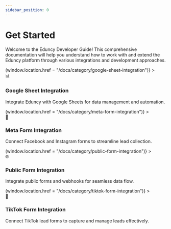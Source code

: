 ```yaml
---
sidebar_position: 0
---
```


# Get Started

<div class="page-container">
<div class="content-container">

Welcome to the Eduncy Developer Guide! This comprehensive documentation will help you understand how to work with and extend the Eduncy platform through various integrations and development approaches.

<div class="container">
<div class="row">
<div class="col">
  <div
    class="card"
    onClick={() => (window.location.href = "/docs/category/google-sheet-integration")}
  >
    <div class="icon">📊</div>
    <div class="content">
      <h3>Google Sheet Integration</h3>
      <p>Integrate Eduncy with Google Sheets for data management and automation.</p>
    </div>
  </div>
</div>

<div class="col">
  <div
    class="card"
    onClick={() => (window.location.href = "/docs/category/meta-form-integration")}
  >
    <div class="icon">📱</div>
    <div class="content">
      <h3>Meta Form Integration</h3>
      <p>Connect Facebook and Instagram forms to streamline lead collection.</p>
    </div>
  </div>
</div>

<div class="col">
  <div
    class="card"
    onClick={() => (window.location.href = "/docs/category/public-form-integration")}
  >
    <div class="icon">🌐</div>
    <div class="content">
      <h3>Public Form Integration</h3>
      <p>Integrate public forms and webhooks for seamless data flow.</p>
    </div>
  </div>
</div>

<div class="col">
  <div
    class="card"
    onClick={() => (window.location.href = "/docs/category/tiktok-form-integration")}
  >
    <div class="icon">🎵</div>
    <div class="content">
      <h3>TikTok Form Integration</h3>
      <p>Connect TikTok lead forms to capture and manage leads effectively.</p>
    </div>
  </div>
</div>

</div>
</div>

</div>
</div>

<style>
  {`
.page-container {
    display: flex;
    justify-content: center;
    width: 100%;
    margin: 0 auto;
}

.content-container {
    width: 100%;
    max-width: 800px;
    padding: 0 1rem;
}

.container {
    width: 100%;
    margin: 2rem 0;
}

.row {
    display: grid;
    grid-template-columns: repeat(2, minmax(400px, 1fr));
    gap: 1.5rem;
    width: 100%;
    margin: 0 -1.5rem;
    padding: 0 1.5rem;
}

.col {
    width: 100%;
    display: flex;
}

.card {
    display: flex;
    align-items: center;
    padding: 1.5rem;
    height: 100%;
    width: 100%;
    border: 1px solid var(--ifm-color-emphasis-200);
    border-radius: 8px;
    transition: all 0.2s ease;
    cursor: pointer;
    background: var(--ifm-background-color);
    margin: 0;
}

.card:hover {
    border-color: var(--ifm-color-primary);
    text-decoration: none;
    box-shadow: 0 3px 6px rgba(0, 0, 0, 0.1);
}

.icon {
    display: flex;
    align-items: center;
    justify-content: center;
    width: 40px;
    height: 40px;
    margin-right: 1rem;
    font-size: 24px;
    flex-shrink: 0;
}

.content {
    flex: 1;
    text-align: center;
}

.content h3 {
    margin: 0;
    font-size: 1.2rem;
    font-weight: 600;
    color: var(--ifm-heading-color);
}

.content p {
    margin: 0.5rem 0 0;
    font-size: 0.9rem;
    color: var(--ifm-color-emphasis-700);
    line-height: 1.5;
}

/* Make it responsive */
@media (max-width: 768px) {
    .row {
        grid-template-columns: 1fr;
    }

    .card {
        padding: 1rem;
    }
    
    .icon {
        width: 32px;
        height: 32px;
        font-size: 20px;
    }
    
    .content h3 {
        font-size: 1rem;
    }
    
    .content p {
        font-size: 0.85rem;
    }
}
`}
</style>
